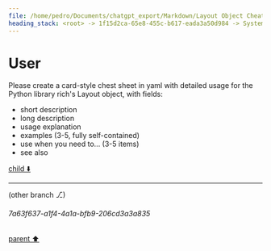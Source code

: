 ```yaml
---
file: /home/pedro/Documents/chatgpt_export/Markdown/Layout Object Cheat Sheet.md
heading_stack: <root> -> 1f15d2ca-65e8-455c-b617-eada3a50d984 -> System -> a46ba8e6-e266-4af7-bdb9-05708a267308 -> System -> aaa2f88e-481e-4d89-aced-3cda388b92d1 -> User
---
```

# User

Please create a card-style chest sheet in yaml with detailed usage for the Python library rich's Layout object, with fields:
- short description
- long description
- usage explanation
- examples (3-5, fully self-contained)
- use when you need to... (3-5 items)
- see also 

[child ⬇️](#7a63f637-a1f4-4a1a-bfb9-206cd3a3a835)

---

(other branch ⎇)
###### 7a63f637-a1f4-4a1a-bfb9-206cd3a3a835
[parent ⬆️](#aaa2f88e-481e-4d89-aced-3cda388b92d1)
